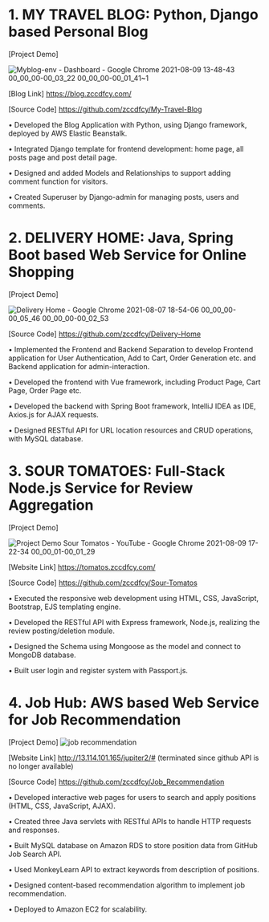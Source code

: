

# 1. MY TRAVEL BLOG: Python, Django based Personal Blog

[Project Demo] 

![Myblog-env - Dashboard - Google Chrome 2021-08-09 13-48-43 00_00_00-00_03_22 00_00_00-00_01_41~1](https://user-images.githubusercontent.com/55950547/128789907-9f827e4c-5315-467d-a51a-e0fedef562a8.gif)



[Blog Link] https://blog.zccdfcy.com/

[Source Code] https://github.com/zccdfcy/My-Travel-Blog

•	Developed the Blog Application with Python, using Django framework, deployed by AWS Elastic Beanstalk.

•	Integrated Django template for frontend development: home page, all posts page and post detail page.

•	Designed and added Models and Relationships to support adding comment function for visitors. 

•	Created Superuser by Django-admin for managing posts, users and comments.


# 2. DELIVERY HOME: Java, Spring Boot based Web Service for Online Shopping

[Project Demo] 

![Delivery Home - Google Chrome 2021-08-07 18-54-06 00_00_00-00_05_46 00_00_00-00_02_53](https://user-images.githubusercontent.com/55950547/128789411-b10fc389-b65a-4c6a-8782-2fa397a84af0.gif)

[Source Code] https://github.com/zccdfcy/Delivery-Home

•	Implemented the Frontend and Backend Separation to develop Frontend application for User Authentication, Add to Cart, Order Generation etc. and Backend application for admin-interaction. 

•	Developed the frontend with Vue framework, including Product Page, Cart Page, Order Page etc.

•	Developed the backend with Spring Boot framework, IntelliJ IDEA as IDE, Axios.js for AJAX requests. 

•	Designed RESTful API for URL location resources and CRUD operations, with MySQL database.


# 3. SOUR TOMATOES: Full-Stack Node.js Service for Review Aggregation

[Project Demo]

![Project Demo  Sour Tomatos - YouTube - Google Chrome 2021-08-09 17-22-34 00_00_01-00_01_29](https://user-images.githubusercontent.com/55950547/128790457-cbdda431-135b-4f69-8e18-c4dfe9ad05a6.gif)


[Website Link] https://tomatos.zccdfcy.com/

[Source Code] https://github.com/zccdfcy/Sour-Tomatos

•	Executed the responsive web development using HTML, CSS, JavaScript, Bootstrap, EJS templating engine. 

•	Developed the RESTful API with Express framework, Node.js, realizing the review posting/deletion module.

•	Designed the Schema using Mongoose as the model and connect to MongoDB database.

•	Built user login and register system with Passport.js.


# 4. Job Hub: AWS based Web Service for Job Recommendation

[Project Demo] ![job recommendation](https://user-images.githubusercontent.com/55950547/128788102-a632a361-01e1-4da7-8c20-a2d9f4b72bf9.gif)


[Website Link] http://13.114.101.165/jupiter2/# (terminated since github API is no longer available)

[Source Code] https://github.com/zccdfcy/Job_Recommendation

• Developed interactive web pages for users to search and apply positions (HTML, CSS, JavaScript, AJAX).

• Created three Java servlets with RESTful APIs to handle HTTP requests and responses.

• Built MySQL database on Amazon RDS to store position data from GitHub Job Search API.

• Used MonkeyLearn API to extract keywords from description of positions.

• Designed content-based recommendation algorithm to implement job recommendation.

• Deployed to Amazon EC2 for scalability.

